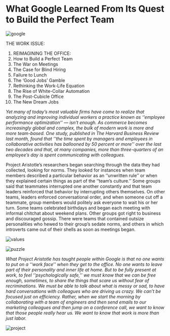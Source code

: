 # **What Google Learned From Its Quest to Build the Perfect Team**

![google](https://academy.cultureamp.com/hc/article_attachments/360010650400/mceclip3.png)

THE WORK ISSUE: 
1. REIMAGINING THE OFFICE:
2. How to Build a Perfect Team
3. The War on Meetings
4. The Case for Blind Hiring
5. Failure to Lunch
6. The ‘Good Jobs’ Gamble
7. Rethinking the Work-Life Equation
8. The Rise of White-Collar Automation
9. The Post-Cubicle Office
10. The New Dream Jobs

*Yet many of today’s most valuable firms have come to realize that analyzing and improving individual workers a practice known as ‘‘employee performance optimization’’ — isn’t enough. As commerce becomes increasingly global and complex, the bulk of modern work is more and more team-based. One study, published in The Harvard Business Review last month, found that ‘‘the time spent by managers and employees in collaborative activities has ballooned by 50 percent or more’’ over the last two decades and that, at many companies, more than three-quarters of an employee’s day is spent communicating with colleagues.*


Project Aristotle’s researchers began searching through the data they had collected, looking for norms. They looked for instances when team members described a particular behavior as an ‘‘unwritten rule’’ or when they explained certain things as part of the ‘‘team’s culture.’’ Some groups said that teammates interrupted one another constantly and that team leaders reinforced that behavior by interrupting others themselves. On other teams, leaders enforced conversational order, and when someone cut off a teammate, group members would politely ask everyone to wait his or her turn. Some teams celebrated birthdays and began each meeting with informal chitchat about weekend plans. Other groups got right to business and discouraged gossip. There were teams that contained outsize personalities who hewed to their group’s sedate norms, and others in which introverts came out of their shells as soon as meetings began.

![values](https://lh3.googleusercontent.com/eQ_WsRq5-q-m_41eEI6GLEObqpxBYJd1pm96gIa-eRSn-QXlPjwO5K6O-DHU8sxny3ChnIQE0mjpnXaaW7QAhQ=s0)

![puzzle](https://static.wixstatic.com/media/c0db89_24ca108995644f9386b6035bfc93ac5b~mv2_d_2688_1410_s_2.jpg/v1/fill/w_2000,h_1049,al_c,q_90,usm_0.66_1.00_0.01/c0db89_24ca108995644f9386b6035bfc93ac5b~mv2_d_2688_1410_s_2.jpg)

*What Project Aristotle has taught people within Google is that no one wants to put on a ‘‘work face’’ when they get to the office. No one wants to leave part of their personality and inner life at home. But to be fully present at work, to feel ‘‘psychologically safe,’’ we must know that we can be free enough, sometimes, to share the things that scare us without fear of recriminations. We must be able to talk about what is messy or sad, to have hard conversations with colleagues who are driving us crazy. We can’t be focused just on efficiency. Rather, when we start the morning by collaborating with a team of engineers and then send emails to our marketing colleagues and then jump on a conference call, we want to know that those people really hear us. We want to know that work is more than just labor.*

![project](https://3mm65n3qlvjq1tre3126c6fv-wpengine.netdna-ssl.com/wp-content/uploads/2015/02/competences.png)